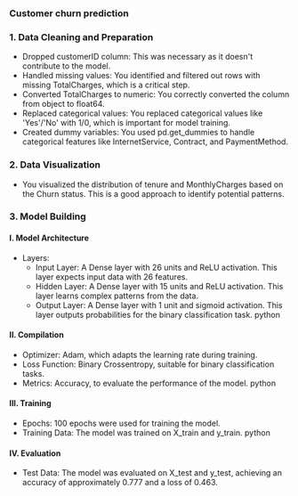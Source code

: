 ### Customer churn prediction

### 1. Data Cleaning and Preparation

- Dropped customerID column: This was necessary as it doesn't contribute to the model.
- Handled missing values: You identified and filtered out rows with missing TotalCharges, which is a critical step.
- Converted TotalCharges to numeric: You correctly converted the column from object to float64.
- Replaced categorical values: You replaced categorical values like 'Yes'/'No' with 1/0, which is important for model training.
- Created dummy variables: You used pd.get_dummies to handle categorical features like InternetService, Contract, and PaymentMethod.

### 2. Data Visualization

- You visualized the distribution of tenure and MonthlyCharges based on the Churn status. This is a good approach to identify potential patterns.

### 3. Model Building

####  I.  Model Architecture
  - Layers:
    - Input Layer: A Dense layer with 26 units and ReLU activation. This layer expects input data with 26 features.
    - Hidden Layer: A Dense layer with 15 units and ReLU activation. This layer learns complex patterns from the data.
    - Output Layer: A Dense layer with 1 unit and sigmoid activation. This layer outputs probabilities for the binary classification task.
      python

####  II.  Compilation
  - Optimizer: Adam, which adapts the learning rate during training.
  - Loss Function: Binary Crossentropy, suitable for binary classification tasks.
  - Metrics: Accuracy, to evaluate the performance of the model.
  python

####  III.  Training
  - Epochs: 100 epochs were used for training the model.
  - Training Data: The model was trained on X_train and y_train.
    python

####  IV.  Evaluation
  - Test Data: The model was evaluated on X_test and y_test, achieving an accuracy of approximately 0.777 and a loss of 0.463.

    

